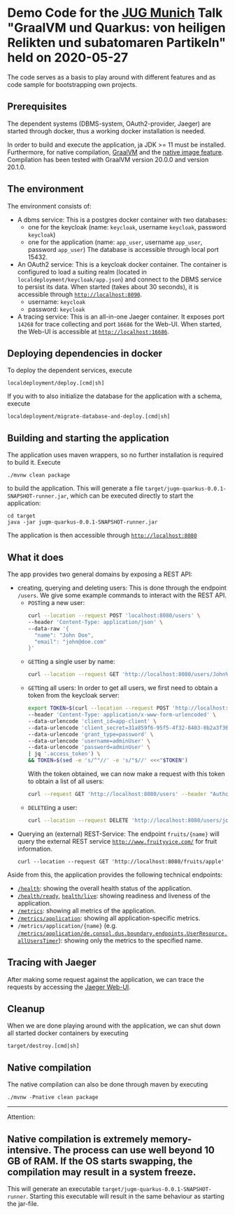# Demo Code for the [JUG Munich][jugm] Talk "GraalVM und Quarkus: von heiligen Relikten und subatomaren Partikeln" held on 2020-05-27

The code serves as a basis to play around with different features and as code sample for
bootstrapping own projects.

## Prerequisites

The dependent systems (DBMS-system, OAuth2-provider, Jaeger) are started through docker, thus a
working docker installation is needed.

In order to build and execute the application, ja JDK >= 11 must be installed. Furthermore, for
native compilation, [GraalVM][GraalVM] and the [native image feature][GraalVMNative]. Compilation
has been tested with GraalVM version 20.0.0 and version 20.1.0.

## The environment

The environment consists of:

- A dbms service: This is a postgres docker container with two databases:
  - one for the keycloak (name: `keycloak`, username `keycloak`, password `keycloak`)
  - one for the application (name: `app_user`, username `app_user`, password `app_user`)
  The database is accessible through local port 15432.
- An OAuth2 service: This is a keycloak docker container. The container is configured to load a
  suiting realm (located in `localdeployment/keycloak/app.json`) and connect to the DBMS service to
  persist its data. When started (takes about 30 seconds), it is accessible through
  [`http://localhost:8090`][LocalKeycloak].
  - username: `keycloak`
  - password: `keycloak`
- A tracing service: This is an all-in-one Jaeger container. It exposes port `14268` for trace
  collecting and port `16686` for the Web-UI. When started, the Web-UI is accessible at
  [`http://localhost:16686`][LocalJaeger].

## Deploying dependencies in docker

To deploy the dependent services, execute

    localdeployment/deploy.[cmd|sh]

If you with to also initialize the database for the application with a schema, execute

    localdeployment/migrate-database-and-deploy.[cmd|sh]

## Building and starting the application

The application uses maven wrappers, so no further installation is required to build it. Execute

    ./mvnw clean package

to build the application. This will generate a file `target/jugm-quarkus-0.0.1-SNAPSHOT-runner.jar`,
which can be executed directly to start the application:

    cd target
    java -jar jugm-quarkus-0.0.1-SNAPSHOT-runner.jar

The application is then accessible through [`http://localhost:8080`][LocalApp]

## What it does

The app provides two general domains by exposing a REST API:

- creating, querying and deleting users: This is done through the endpoint `/users`. We give some
  example commands to interact with the REST API.
  - `POST`ing a new user:
    ``` bash
    curl --location --request POST 'localhost:8080/users' \
    --header 'Content-Type: application/json' \
    --data-raw '{
      "name": "John Doe",
      "email": "john@doe.com"
    }'
    ```
  - `GET`ting a single user by name:
    ``` bash
    curl --location --request GET 'http://localhost:8080/users/John%20Doe'
    ```
  - `GET`ting all users: In order to get all users, we first need to obtain a token from the
    keycloak server:
    ``` bash
    export TOKEN=$(curl --location --request POST 'http://localhost:8090/auth/realms/app/protocol/openid-connect/token' \
    --header 'Content-Type: application/x-www-form-urlencoded' \
    --data-urlencode 'client_id=app-client' \
    --data-urlencode 'client_secret=31a859f6-95f5-4f32-8403-0b2a3f36969e' \
    --data-urlencode 'grant_type=password' \
    --data-urlencode 'username=adminUser' \
    --data-urlencode 'password=adminUser' \
    | jq '.access_token') \
    && TOKEN=$(sed -e 's/^"//' -e 's/"$//' <<<"$TOKEN")
    ```
    With the token obtained, we can now make a request with this token to obtain a list of all
    users:
    ``` bash
    curl --request GET 'http://localhost:8080/users' --header "Authorization: Bearer $TOKEN"
    ```
  - `DELETE`ing a user:
    ``` bash
    curl --location --request DELETE 'http://localhost:8080/users/john Doe'
    ```
- Querying an (external) REST-Service: The endpoint `fruits/{name}` will query the external REST
  service [`http://www.fruityvice.com/`][FruityVice] for fruit information.
  ```
  curl --location --request GET 'http://localhost:8080/fruits/apple'
  ```

Aside from this, the application provides the following technical endpoints:

- [`/health`][LocalHealth]: showing the overall health status of the application.
- [`/health/ready`][LocalReady], [`health/live`][LocalLive]: showing readiness and liveness of the
  application.
- [`/metrics`][LocalMetrics]: showing all metrics of the application.
- [`/metrics/application`][LocalMetricsApp]: showing all application-specific metrics.
- `/metrics/application/{name}` (e.g. 
  [`/metrics/application/de.consol.dus.boundary.endpoints.UserResource.allUsersTimer`][LocalMetricTimer]):
  showing only the metrics to the specified name.

## Tracing with Jaeger

After making some request against the application, we can trace the requests by accessing the
[Jaeger Web-UI][LocalJaeger].

## Cleanup

When we are done playing around with the application, we can shut down all started docker
containers by executing

    target/destroy.[cmd|sh]

## Native compilation

The native compilation can also be done through maven by executing

    ./mvnw -Pnative clean package

---
Attention:

Native compilation is extremely memory-intensive. The process can use well beyond 10 GB of RAM. If
the OS starts swapping, the compilation may result in a system freeze.
---

This will generate an executable `target/jugm-quarkus-0.0.1-SNAPSHOT-runner`. Starting this
executable will result in the same behaviour as starting the jar-file.

[jugm]: https://www.jugm.de/
[GraalVM]: https://www.graalvm.org/
[GraalVMNative]: https://www.graalvm.org/docs/reference-manual/native-image/
[LocalKeycloak]: http://localhost:8090
[LocalJaeger]: http://localhost:16686
[LocalApp]: http://localhost:8080
[FruityVice]: http://www.fruityvice.com/
[LocalHealth]: http://localhost:8080/health
[LocalReady]: http://localhost:8080/health/ready
[LocalLive]: http://localhost:8080/health/live
[LocalMetrics]: http://localhost:8080/metrics
[LocalMetricsApp]: http://localhost:8080/metrics/application
[LocalMetricTimer]: http://localhost:8080/metrics/application/de.consol.dus.boundary.endpoints.UserResource.allUsersTimer